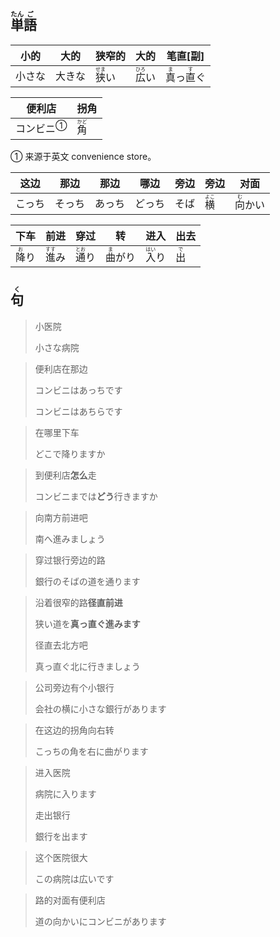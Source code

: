 ## <ruby>単<rt>たん</rt>語<rt>ご</rt></ruby>

| 小的  | 大的  | 狭窄的                        | 大的                         | 笔直[副]                                              |
| --- | --- | -------------------------- | -------------------------- | -------------------------------------------------- |
| 小さな | 大きな | <ruby>狭<rt>せま</rt>い</ruby> | <ruby>広<rt>ひろ</rt>い</ruby> | <ruby>真<rt>ま</rt></ruby>っ<ruby>直<rt>す</rt></ruby>ぐ |

| 便利店                     | 拐角                        |
| ----------------------- | ------------------------- |
| <a>コンビニ</a><sup>①</sup> | <ruby>角<rt>かど</rt></ruby> |

① 来源于英文 convenience store。

| 这边  | 那边  | 那边  | 哪边  | 旁边  | 旁边                        | 对面                         |
| --- | --- | --- | --- | --- | ------------------------- | -------------------------- |
| こっち | そっち | あっち | どっち | そば  | <ruby>横<rt>よこ</rt></ruby> | <ruby>向<rt>む</rt>かい</ruby> |

| 下车                        | 前进                         | 穿过                         | 转                          | 进入                         | 出去                       |
| ------------------------- | -------------------------- | -------------------------- | -------------------------- | -------------------------- | ------------------------ |
| <ruby>降<rt>お</rt>り</ruby> | <ruby>進<rt>すす</rt>み</ruby> | <ruby>通<rt>とお</rt>り</ruby> | <ruby>曲<rt>ま</rt>がり</ruby> | <ruby>入<rt>はい</rt>り</ruby> | <ruby>出<rt>で</rt></ruby> |

## <ruby>句<rt>く</rt></ruby>

> 小医院
> 
> 小さな病院

> 便利店在那边
> 
> コンビニはあっちです
> 
> コンビニはあちらです

> 在哪里下车
> 
> どこで降りますか

> 到便利店**怎么**走
> 
> コンビニまでは**どう**行きますか

> 向南方前进吧
> 
> 南へ進みましょう

> 穿过银行旁边的路
> 
> 銀行のそばの道を通ります

> 沿着很窄的路**径直前进**
> 
> 狭い道を**真っ直ぐ進みます**
> 
> 径直去北方吧
> 
> 真っ直ぐ北に行きましょう

> 公司旁边有个小银行
> 
> 会社の横に小さな銀行があります

> 在这边的拐角向右转
> 
> こっちの角を右に曲がります

> 进入医院
> 
> 病院に入ります
> 
> 走出银行
> 
> 銀行を出ます

> 这个医院很大
> 
> この病院は広いです

> 路的对面有便利店
> 
> 道の向かいにコンビニがあります
